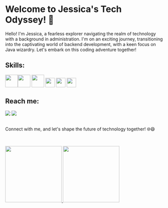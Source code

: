 # Welcome to Jessica's Tech Odyssey! 🚀

Hello! I'm Jessica, a fearless explorer navigating the realm of technology with a background in administration. I'm on an exciting journey, transitioning into the captivating world of backend development, with a keen focus on Java wizardry. Let's embark on this coding adventure together!

## Skills:

            
<img src="https://cdn.jsdelivr.net/gh/devicons/devicon@latest/icons/java/java-original-wordmark.svg" width="40" height="40" /><img src="https://cdn.jsdelivr.net/gh/devicons/devicon@latest/icons/spring/spring-original-wordmark.svg" width="40" height="40" />   <img src="https://cdn.jsdelivr.net/gh/devicons/devicon@latest/icons/mysql/mysql-original-wordmark.svg" width="40" height="40" />   <img src="https://cdn.jsdelivr.net/gh/devicons/devicon@latest/icons/json/json-plain.svg" width="30" height="30" />  <img src="https://cdn.jsdelivr.net/gh/devicons/devicon@latest/icons/html5/html5-original.svg" width="30" height="30" /> <img src="https://cdn.jsdelivr.net/gh/devicons/devicon@latest/icons/javascript/javascript-original.svg" width="30" height="30" />
          
          
          

## Reach me:

<div>
<a href="https://www.linkedin.com/in/jessica-lopes-a2a5a245/" target="_blank"><img loading="lazy" src="https://img.shields.io/badge/-LinkedIn-%230077B5?style=for-the-badge&logo=linkedin&logoColor=white" target="_blank"></a>   
<a href="https://www.instagram.com/jesslrmaria/" target="_blank"><img loading="lazy" src="https://img.shields.io/badge/-Instagram-%23E4405F?style=for-the-badge&logo=instagram&logoColor=white" target="_blank"></a>
</div><br>

Connect with me, and let's shape the future of technology together! 🌐😄

<br><div>
<a href="https://github.com/jlopes07">
<img loading="lazy" height="180em" src="https://github-readme-stats.vercel.app/api/top-langs/?username=jlopes07&layout=compact&langs_count=7&theme=dracula"/>
<img loading="lazy" height="180em" src="https://github-readme-stats.vercel.app/api?username=jlopes07&show_icons=true&theme=dracula&include_all_commits=true&count_private=true"/>
</div>
